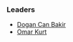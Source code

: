 ### Leaders
* [Dogan Can Bakir](mailto:dogan.canbakir@owasp.org )
* [Omar Kurt](mailto:omar.kurt@owasp.org)
